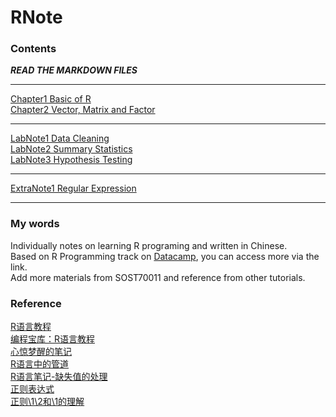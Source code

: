# RNote

### **Contents**
***READ THE MARKDOWN FILES***  

---
[Chapter1 Basic of R](https://github.com/KatouMegumii/RNote/blob/master/RNote1%5BBasic%20of%20R%5D.md)  
[Chapter2 Vector, Matrix and Factor](https://github.com/KatouMegumii/RNote/blob/master/RNote2%5BVector%2C%20Matrix%20and%20Factor%5D.md)  

---
[LabNote1 Data Cleaning](https://github.com/KatouMegumii/RNote/blob/master/RLabNote1%5BCleaning%20Data%5D.md)  
[LabNote2 Summary Statistics](https://github.com/KatouMegumii/RNote/blob/master/RLabNote2%5BSummary%20Statistics%5D.md)  
[LabNote3 Hypothesis Testing](https://github.com/KatouMegumii/RNote/blob/master/RLabNote3%5BHypothesis%20Testing%5D.md)  

---
[ExtraNote1 Regular Expression](https://github.com/KatouMegumii/RNote/blob/master/RNoteExtra1%5BRegular%20Expression%5D.md)  

---
### **My words**
Individually notes on learning R programing and written in Chinese.  
Based on R Programming track on [Datacamp](https://app.datacamp.com/learn/skill-tracks/r-programming), you can access more via the link.  
Add more materials from SOST70011 and reference from other tutorials.


### **Reference** 
[R语言教程](https://www.math.pku.edu.cn/teachers/lidf/docs/Rbook/html/_Rbook/index.html)  
[编程宝库：R语言教程](https://www.runoob.com/r/r-tutorial.html)  
[心惊梦醒的笔记](https://www.jianshu.com/p/53c867211daa)  
[R语言中的管道](https://www.jianshu.com/p/c65dbce983dd)  
[R语言笔记-缺失值的处理](https://blog.csdn.net/ethmery/article/details/109152730)  
[正则表达式](https://zh.wikipedia.org/wiki/%E6%AD%A3%E5%88%99%E8%A1%A8%E8%BE%BE%E5%BC%8F)  
[正则\1\2和\\1的理解](https://blog.csdn.net/liangf05/article/details/79361191)
